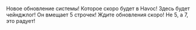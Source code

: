 Новое обновление системы!
Которое скоро будет в Havoc!
Здесь будет чейнджлог!
Он вмещает 5 строчек!
Ждите обновления скоро!
Не 5, а 7, это радует!
